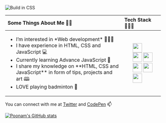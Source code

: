 ![Build in CSS](https://user-images.githubusercontent.com/77884951/182833800-c076e0fb-09fe-49a2-856f-d4a2dc3a0ae7.JPG)

<table role="table">
            <thead>
                <tr>
                    <th align="left">Some Things About Me 👩‍💼</th>
                    <th align="left">Tech Stack 👩🏻‍💻 </th>
                </tr>
            </thead>
        <tbody>
            <tr>
                <td align="left">
                    <ul>
                        <li> I’m interested in *Web development* 👩🏻‍⚕️  </li>
                        <li> I have experience in HTML, CSS and JavaScript 💻 </li>
                        <li> Currently learning Advance JavaScript 📝 </li>
                        <li> I share my knowledge on **HTML, CSS and JavaScript** in form of tips, projects and art 🕮 </li>
                        <li> LOVE playing badminton 🏸 </li>
                    </ul>
                </td>
                <td align="left">
                     <ul>
                        <img src="https://user-images.githubusercontent.com/77884951/182854355-583eff33-c3e0-43f7-a4f5-4b646878fb87.JPG" height = "30em" />
                        <br>
                        <img src="https://user-images.githubusercontent.com/77884951/182856114-cfdb3630-7a7e-4043-b668-3434e1969e75.JPG" height = "30em" />
                        <img src="https://user-images.githubusercontent.com/77884951/182856251-f060a3b9-e3da-4864-80b3-26af0279157f.JPG" height = "30em"/>
                        <img src="https://user-images.githubusercontent.com/77884951/182856526-cbccb94b-992a-4e28-b3a0-db34e692a4c8.JPG" height = "30em"/> 
                        <img src="https://user-images.githubusercontent.com/77884951/182857571-75c01d51-ddd4-4205-b9fb-cb98c878068d.JPG" height = "30em"/>
                        <img src="https://user-images.githubusercontent.com/77884951/182858097-b5eeb055-3024-43fe-886c-7410333c9212.JPG" height = "30em"/>
                    </ul>
                </td>
            </tr>
            </tbody>
        </table>
        
        
You can connect with me at [Twitter](https://twitter.com/CodeByPoonam) and [CodePen](https://codepen.io/poonam-adlakha) 📫


[![Poonam's GitHub stats](https://github-readme-stats.vercel.app/api?username=poonam-adlakha)](https://github.com/anuraghazra/github-readme-stats)

<!---
poonam-adlakha/poonam-adlakha is a ✨ special ✨ repository because its `README.md` (this file) appears on your GitHub profile.
You can click the Preview link to take a look at your changes.
--->
